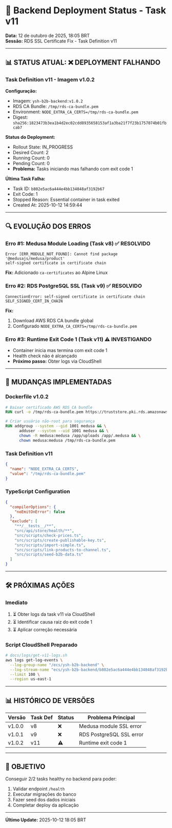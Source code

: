 # 🎯 Backend Deployment Status - Task v11

**Data:** 12 de outubro de 2025, 18:05 BRT  
**Sessão:** RDS SSL Certificate Fix - Task Definition v11

---

## 📊 STATUS ATUAL: ❌ DEPLOYMENT FALHANDO

### Task Definition v11 - Imagem v1.0.2

**Configuração:**

- Imagem: `ysh-b2b-backend:v1.0.2`
- RDS CA Bundle: `/tmp/rds-ca-bundle.pem`
- Environment: `NODE_EXTRA_CA_CERTS=/tmp/rds-ca-bundle.pem`
- Digest: `sha256:1823473b3ea1b4d2ec02cdd8935658153af1a3ba21f7f23b1757074b01fbcab7`

**Status do Deployment:**

- Rollout State: IN_PROGRESS
- Desired Count: 2
- Running Count: 0
- Pending Count: 0
- **Problema:** Tasks iniciando mas falhando com exit code 1

**Última Task Falha:**

- Task ID: `b802e5ac6a444e4bb134848af3192b67`
- Exit Code: 1
- Stopped Reason: Essential container in task exited
- Created At: 2025-10-12 14:59:44

---

## 🔍 EVOLUÇÃO DOS ERROS

### Erro #1: Medusa Module Loading (Task v8) ✅ RESOLVIDO

```tsx
Error [ERR_MODULE_NOT_FOUND]: Cannot find package '@medusajs/medusa/product'
self-signed certificate in certificate chain
```

**Fix:** Adicionado `ca-certificates` ao Alpine Linux

### Erro #2: RDS PostgreSQL SSL (Task v9) ✅ RESOLVIDO

```tsx
ConnectionError: self-signed certificate in certificate chain
SELF_SIGNED_CERT_IN_CHAIN
```

**Fix:**

1. Download AWS RDS CA bundle global
2. Configurado `NODE_EXTRA_CA_CERTS=/tmp/rds-ca-bundle.pem`

### Erro #3: Runtime Exit Code 1 (Task v11) ⚠️ INVESTIGANDO

- Container inicia mas termina com exit code 1
- Health check não é alcançado
- **Próximo passo:** Obter logs via CloudShell

---

## 📝 MUDANÇAS IMPLEMENTADAS

### Dockerfile v1.0.2

```dockerfile
# Baixar certificado AWS RDS CA bundle
RUN curl -o /tmp/rds-ca-bundle.pem https://truststore.pki.rds.amazonaws.com/global/global-bundle.pem

# Criar usuário não-root para segurança
RUN addgroup --system --gid 1001 medusa && \
      adduser --system --uid 1001 medusa && \
      chown -R medusa:medusa /app/uploads /app/.medusa && \
      chown medusa:medusa /tmp/rds-ca-bundle.pem
```

### Task Definition v11

```json
{
  "name": "NODE_EXTRA_CA_CERTS",
  "value": "/tmp/rds-ca-bundle.pem"
}
```

### TypeScript Configuration

```json
{
  "compilerOptions": {
    "noEmitOnError": false
  },
  "exclude": [
    "**/__tests__/**",
    "src/api/store/health/**",
    "src/scripts/check-prices.ts",
    "src/scripts/create-publishable-key.ts",
    "src/scripts/import-simple.ts",
    "src/scripts/link-products-to-channel.ts",
    "src/scripts/seed-b2b-data.ts"
  ]
}
```

---

## 🛠️ PRÓXIMAS AÇÕES

### Imediato

1. ⏳ Obter logs da task v11 via CloudShell
2. ⏳ Identificar causa raiz do exit code 1
3. ⏳ Aplicar correção necessária

### Script CloudShell Preparado

```bash
# docs/logs/get-v11-logs.sh
aws logs get-log-events \
  --log-group-name "/ecs/ysh-b2b-backend" \
  --log-stream-name "ecs/ysh-b2b-backend/b802e5ac6a444e4bb134848af3192b67" \
  --limit 100 \
  --region us-east-1
```

---

## 📊 HISTÓRICO DE VERSÕES

| Versão | Task Def | Status | Problema Principal |
|--------|----------|--------|--------------------|
| v1.0.0 | v8 | ❌ | Medusa module SSL error |
| v1.0.1 | v9 | ❌ | RDS PostgreSQL SSL error |
| v1.0.2 | v11 | ⚠️ | Runtime exit code 1 |

---

## 🎯 OBJETIVO

Conseguir 2/2 tasks healthy no backend para poder:

1. Validar endpoint `/health`
2. Executar migrações do banco
3. Fazer seed dos dados iniciais
4. Completar deploy da aplicação

---

**Último Update:** 2025-10-12 18:05 BRT
